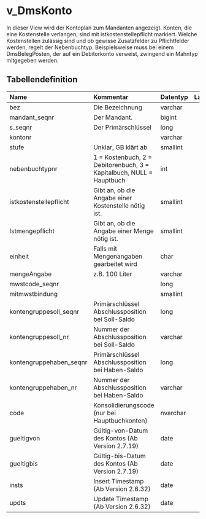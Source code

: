 # v_DmsKonto

In dieser View wird der Kontoplan zum Mandanten angezeigt. Konten, die eine Kostenstelle verlangen, sind mit istkostenstellepflicht markiert. Welche Kostenstellen zulässig sind und ob gewisse Zusatzfelder zu Pflichtfelder werden, regelt der Nebenbuchtyp. Beispielsweise muss bei einem DmsBelegPosten, der auf ein Debitorkonto verweist, zwingend ein Mahntyp mitgegeben werden.

## Tabellendefinition

| Name                    | Kommentar                                                            | Datentyp | Länge | Nullable |
| :---------------------- | :------------------------------------------------------------------- | :------- | ----: | :------: |
| bez                     | Die Bezeichnung                                                      | varchar  |   100 |    N     |
| mandant_seqnr           | Der Mandant.                                                         | bigint   |    64 |    N     |
| s_seqnr                 | Der Primärschlüssel                                                  | long     |    64 |    N     |
| kontonr                 |                                                                      | varchar  |    20 |    N     |
| stufe                   | Unklar, GB klärt ab                                                  | smallint |    16 |    N     |
| nebenbuchtypnr          | 1 = Kostenbuch, 2 = Debitorenbuch, 3 = Kapitalbuch, NULL = Hauptbuch | int      |    32 |    N     |
| istkostenstellepflicht  | Gibt an, ob die Angabe einer Kostenstelle nötig ist.                 | smallint |    16 |    N     |
| Istmengepflicht         | Gibt an, ob die Angabe einer Menge nötig ist.                        | smallint |    16 |    N     |
| einheit                 | Falls mit Mengenangaben gearbeitet wird                              | char     |    20 |    J     |
| mengeAngabe             | z.B. 100 Liter                                                       | varchar  |    20 |    J     |
| mwstcode_seqnr          |                                                                      | long     |    64 |    J     |
| mitmwstbindung          |                                                                      | smallint |    16 |    N     |
| kontengruppesoll_seqnr  | Primärschlüssel Abschlussposition bei Soll-Saldo                     | long     |    64 |    J     |
| kontengruppesoll_nr     | Nummer der Abschlussposition bei Soll-Saldo                          | varchar  |    20 |    J     |
| kontengruppehaben_seqnr | Primärschlüssel Abschlussposition bei Haben-Saldo                    | long     |    64 |    J     |
| kontengruppehaben_nr    | Nummer der Abschlussposition bei Haben-Saldo                         | varchar  |    20 |    J     |
| code                    | Konsolidierungscode (nur bei Hauptbuchkonten)                        | nvarchar |   100 |    J     |
| gueltigvon              | Gültig-von-Datum des Kontos (Ab Version 2.7.19)                      | date     |       |    N     |
| gueltigbis              | Gültig-bis-Datum des Kontos (Ab Version 2.7.19)                      | date     |       |    J     |
| insts                   | Insert Timestamp (Ab Version 2.6.32)                                 | date     |       |    N     |
| updts                   | Update Timestamp (Ab Version 2.6.32)                                 | date     |       |    N     |
